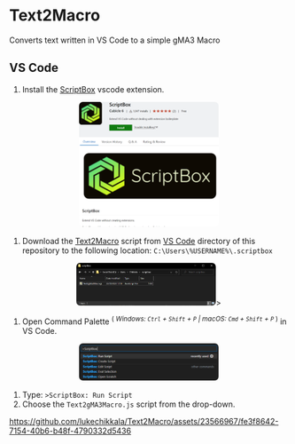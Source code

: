 # Text2Macro
Converts text written in VS Code to a simple gMA3 Macro

## VS Code

1. Install the [ScriptBox](https://marketplace.visualstudio.com/items?itemName=cubicle6.scriptbox) vscode extension.
<p align="center">
    <img src="rsc/ScriptBox.png" width=50% height=50% style="border-radius: 7px">
</p>

1. Download the [Text2Macro](/VS%20Code/Text2gMA3Macro.js) script from [VS Code](/VS%20Code/) directory of this repository to the following location:
`C:\Users\%USERNAME%\.scriptbox`

<p align="center">
    <img src="rsc/ScripBox_Scripts_Folder.png" width=50% height=50% style="border-radius: 7px">>
</p>

1. Open Command Palette <sup>(<I> Windows: `Ctrl` + `Shift` + `P` | macOS: `Cmd` + `Shift` + `P`</I> )</sup> in VS Code.

<p align="center">
    <img src="rsc/ScriptBox_RunScript.png" width=50% height=50% style="border-radius: 7px">
</p>

1. Type: `>ScriptBox: Run Script`
1. Choose the  `Text2gMA3Macro.js` script from the drop-down.

https://github.com/lukechikkala/Text2Macro/assets/23566967/fe3f8642-7154-40b6-b48f-4790332d5436

